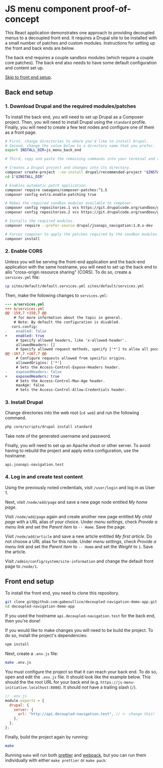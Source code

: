 JS menu component proof-of-concept
===

This React application demonstrates one approach to providing decoupled menus
to a decoupled front end. It requires a Drupal site to be installed with a
small number of patches and custom modules. Instructions for setting up the
front and back ends are below.

The back end requires a couple sandbox modules (which require a couple core
patches). The back end also needs to have some default configuration and
content set up.

[Skip to front end setup](#front-end-setup).

## Back end setup

### 1. Download Drupal and the required modules/patches

To install the back end, you will need to set up Drupal as a Composer project.
Then, you will need to install Drupal using the `standard` profile. Finally,
you will need to create a few test nodes and configure one of them as a front
page.

```sh
# First, change directories to where you'd like to install Drupal.
# Second, change the value below to a directory name that you prefer.
export INSTALL_DIR=js_menu_back_end

# Third, copy and paste the remaining commands into your terminal and run them.

# Creates a Drupal project and changes into its directory.
composer create-project --no-install drupal/recommended-project "$INSTALL_DIR"
cd 1"$INSTALL_DIR"

# Enables automatic patch application.
composer require cweagans/composer-patches:^1.5
composer config extra.enable-patching true

# Makes the required sandbox modules available to composer.
composer config repositories.1 vcs https://git.drupalcode.org/sandbox/gabesullice-3175825.git
composer config repositories.2 vcs https://git.drupalcode.org/sandbox/gabesullice-3175828.git

# Installs the required modules.
composer require --prefer-source drupal/jsonapi_navigation:1.0.x-dev

# Forces composer to apply the patches required by the sandbox modules.
composer install
```

### 2. Enable CORS

Unless you will be serving the front-end application and the back-end
application with the same hostname, you will need to set up the back end to
allo "cross-origin resource sharing" (CORS). To do so, create a `services.yml`
file:

```sh
cp sites/default/default.services.yml sites/default/services.yml
```

Then, make the following changes to `services.yml`:

```diff
--- a/services.yml
+++ b/services.yml
@@ -159,7 +159,7 @@
    # for more information about the topic in general.
    # Note: By default the configuration is disabled.
   cors.config:
-    enabled: false
+    enabled: true
     # Specify allowed headers, like 'x-allowed-header'.
     allowedHeaders: []
     # Specify allowed request methods, specify ['*'] to allow all possible ones.
@@ -167,7 +167,7 @@
     # Configure requests allowed from specific origins.
     allowedOrigins: ['*']
     # Sets the Access-Control-Expose-Headers header.
-    exposedHeaders: false
+    exposedHeaders: true
     # Sets the Access-Control-Max-Age header.
     maxAge: false
     # Sets the Access-Control-Allow-Credentials header.
```

### 3. Install Drupal

Change directories into the web root (`cd web`) and run the following command.

```sh
php core/scripts/drupal install standard
```

Take note of the generated username and password.

Finally, you will need to set up an Apache vhost or other server. To avoid
having to rebuild the project and apply extra configuration, use the hostname:

```
api.jsonapi-navigation.test
```

### 4. Log in and create test content

Using the previously noted credentials, visit `/user/login` and log in as User
1.

Next, visit `/node/add/page` and save a new page node entitled _My home page_.

Visit  `/node/add/page` again and create another new page entitled _My child
page_ with a URL alias of your choice. Under _menu settings_, check _Provide a
menu link_ and set the _Parent item_ to `-- Home`. Save the page.

Visit  `/node/add/article` and save a new article entitled _My first article_.
Do not choose a URL alias for this node. Under _menu settings_, check _Provide
a menu link_ and set the _Parent item_ to `-- Home` and set the _Weight_ to
`1`. Save the article.

Visit `/admin/config/system/site-information` and change the default front page
to `/node/1`.

## Front end setup

To install the front end, you need to clone this repository.

```sh
git clone git@github.com:gabesullice/decoupled-navigation-demo-app.git
cd decoupled-navigation-demo-app
```

If you used the hostname `api.decoupled-navigation.test` for the back end, then
you're done!

If you would like to make changes you will need to be build the project. To do
so, install the project's dependencies:

```sh
npm install
```

Next, create a `.env.js` file:

```sh
make .env.js
```

You must configure the project so that it can reach your back end. To do so,
open and edit the `.env.js` file. It should look like the example below. This
should the the root URL for your back end (e.g.
`https://js-menu-initiative.localhost:8888`).  It should _not_ have a trailing
slash (`/`).

```js
// .env.js
module.exports = {
  drupal: {
    server: {
      url: "http://api.decoupled-navigation.test", // <- change this!
    },
  },
};
```

Finally, build the project again by running:

```sh
make
```

Running `make` will run both [prettier] and [webpack], but you can run them
individually with either `make prettier` or `make pack`:

[prettier]: https://prettier.io/
[webpack]: https://webpack.js.org/
